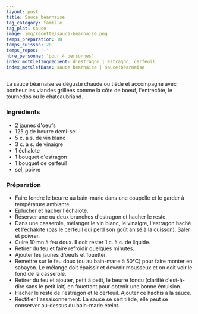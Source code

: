 ```yaml
---
layout: post
title: Sauce béarnaise
tag_category: famille
tag_plat: sauce
image: img/recette/sauce-bearnaise.png
temps_preparation: 10
temps_cuisson: 20
temps_repos: '-'
nbre_personne: ‘pour 4 personnes’
index_motClefIngredient: d'estragon | estragon, cerfeuil
index_motClefBase: sauce béarnaise | sauce!béarnaise
---
```

La sauce béarnaise se déguste chaude ou tiède et accompagne avec bonheur les viandes grillées comme la côte de boeuf, l'entrecôte, le tournedos ou le chateaubriand.

### Ingrédients
* 2 jaunes d'oeufs
* 125 g de beurre demi-sel
* 5 c. à s. de vin blanc
* 3 c. à s. de vinaigre
* 1 échalote
* 1 bouquet d'estragon
* 1 bouquet de cerfeuil
* sel, poivre


### Préparation
* Faire fondre le beurre au bain-marie dans une coupelle et le garder à température ambiante.
* Eplucher et hacher l'échalote.
* Réserver une ou deux branches d'estragon et hacher le reste.
* Dans une casserole, mélanger le vin blanc, le vinaigre, l'estragon haché et l'échalote (pas le cerfeuil qui perd son goût anisé à la cuisson). Saler et poivrer.
* Cuire 10 mn à feu doux. Il doit rester 1 c. à c. de liquide.
* Retirer du feu et faire refroidir quelques minutes.
* Ajouter les jaunes d'oeufs et fouetter.
* Remettre sur le feu doux (ou au bain-marie à 50°C) pour faire monter en sabayon. Le mélange doit épaissir et devenir mousseux et on doit voir le fond de la casserole.
* Retirer du feu et ajouter, petit à petit, le beurre fondu (clarifié c'est-à-dire sans le petit lait) en fouettant pour obtenir une bonne émulsion.
* Hacher le reste de l'estragon et le cerfeuil. Ajouter ce hachis à la sauce.
* Rectifier l'assaisonnement. La sauce se sert tiède, elle peut se conserver au-dessus du bain-marie éteint.

